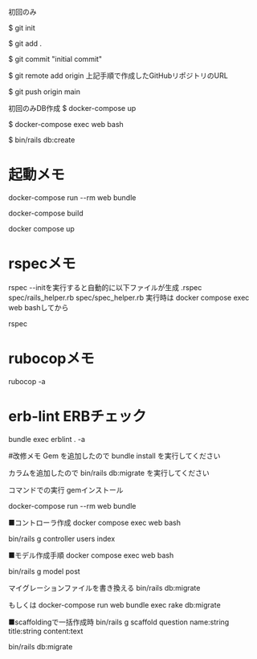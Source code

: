 初回のみ

$ git init

$ git add .

$ git commit "initial commit"

$ git remote add origin 上記手順で作成したGitHubリポジトリのURL

$ git push origin main

初回のみDB作成 $ docker-compose up

$ docker-compose exec web bash

$ bin/rails db:create

# 起動メモ
docker-compose run --rm web bundle

docker-compose build

docker compose up

# rspecメモ
rspec --initを実行すると自動的に以下ファイルが生成
.rspec
spec/rails_helper.rb
spec/spec_helper.rb
実行時は
docker compose exec web bashしてから

rspec

# rubocopメモ
rubocop -a

# erb-lint ERBチェック
bundle exec erblint . -a

#改修メモ
Gem を追加したので bundle install を実行してください

カラムを追加したので bin/rails db:migrate を実行してください

コマンドでの実行
gemインストール

docker-compose  run --rm web bundle

■コントローラ作成
docker compose exec web bash

bin/rails g controller users index

■モデル作成手順
docker compose exec web bash

bin/rails g model post

マイグレーションファイルを書き換える
bin/rails db:migrate

もしくは
docker-compose run web bundle exec rake db:migrate

■scaffoldingで一括作成時
bin/rails g scaffold question name:string title:string content:text 

bin/rails db:migrate


